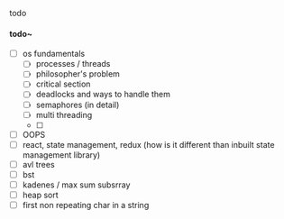 todo

#### todo~
- [ ] os fundamentals
	- [ ] processes / threads
	- [ ] philosopher's problem
	- [ ] critical section
	- [ ] deadlocks and ways to handle them
	- [ ] semaphores (in detail)
	- [ ] multi threading
	- [ ] 
- [ ] OOPS
- [ ] react, state management, redux (how is it different than inbuilt state management library)
- [ ] avl trees
- [ ] bst
- [ ] kadenes / max sum subsrray
- [ ] heap sort
- [ ] first non repeating char in a string